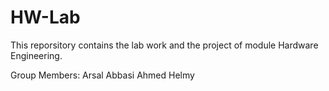 # HW-Lab
This reporsitory contains the lab work and the project of module Hardware Engineering. 

Group Members:
Arsal Abbasi
Ahmed Helmy
